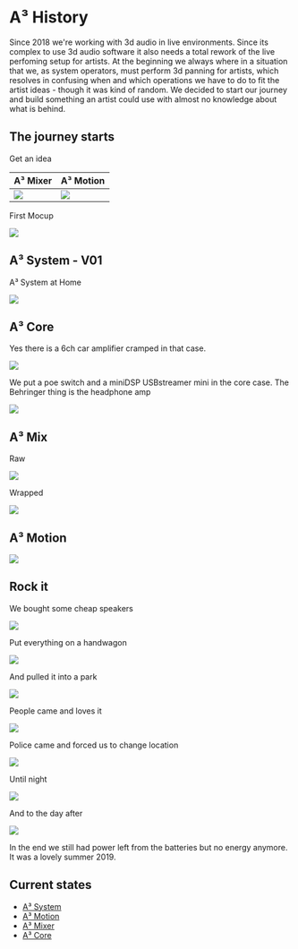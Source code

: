 # A³ History
Since 2018 we're working with 3d audio in live environments. Since its complex to use 3d audio software it also needs a total rework of the live perfoming setup for artists. At the beginning we always where in a situation that we, as system operators, must perform 3d panning for artists, which resolves in confusing when and which operations we have to do to fit the artist ideas - though it was kind of random. We decided to start our journey and build something an artist could use with almost no knowledge about what is behind.

## The journey starts

Get an idea

A³ Mixer | A³ Motion
--- | ---
![](pics_assembly/v00/a3mix-lose.jpg) | ![](pics_assembly/history/re_a3moc_mockup.jpg)

First Mocup

![](pics_assembly/history/re_202102-v00-a3-system-firstdraft.jpg)

## A³ System - V01
A³ System at Home

![](pics_assembly/history/re_202103-v01-a3-system.jpg)

## A³ Core

Yes there is a 6ch car amplifier cramped in that case.

![](pics_assembly/history/re_202109-v01-a3core-12v-front.jpg) 

We put a poe switch and a miniDSP USBstreamer mini in the core case. 
The Behringer thing is the headphone amp

![](pics_assembly/history/re_202109-v01-a3core-12v-back.jpg)

## A³ Mix 

Raw

![](pics_assembly/v01/a3mix-prototype.jpg)

Wrapped

![](pics_assembly/history/re_202112-v01-a3mix-green.jpg)

## A³ Motion

![](pics_assembly/history/re_202109-v01-a3motion.jpg)

## Rock it

We bought some cheap speakers

![](pics_assembly/history/re_202106-v01-a3-system-Controloneonstands.jpg)

Put everything on a handwagon

![](pics_assembly/history/re_202109-v01-a3-system-parkrave-packed.jpg)

And pulled it into a park

![](pics_assembly/history/re_202109-v01-a3-system-parkrave-buildup.jpg)

People came and loves it

![](pics_assembly/history/re_202109-v01-a3-system-parkrave-ongoing.jpg)

Police came and forced us to change location

![](pics_assembly/history/re_202109-v01-a3-system-parkrave-nextlocation.jpg)

Until night

![](pics_assembly/history/re_202107-a3-system-wannseeravebynight.jpg)


And to the day after

![](pics_assembly/history/re_202109-v01-a3-system-parkrave-over.jpg)

In the end we still had power left from the batteries but no energy anymore. It was a lovely summer 2019.
## Current states
- [A³ System](https://doc.a3-audio.com/assembly/assembly.html)
- [A³ Motion](https://doc.a3-audio.com/assembly/moc.html)
- [A³ Mixer](https://doc.a3-audio.com/assembly/mic.html)
- [A³ Core](https://doc.a3-audio.com/assembly/core.html)